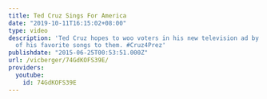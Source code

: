 ```yaml
---
title: Ted Cruz Sings For America
date: "2019-10-11T16:15:02+08:00"
type: video
description: 'Ted Cruz hopes to woo voters in his new television ad by singing one
  of his favorite songs to them. #Cruz4Prez'
publishdate: "2015-06-25T00:53:51.000Z"
url: /vicberger/74GdKOFS39E/
providers:
  youtube:
    id: 74GdKOFS39E
---
```

